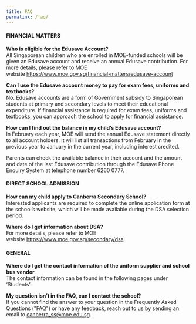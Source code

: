 ```yaml
---
title: FAQ
permalink: /faq/
---
```

<h4>FINANCIAL MATTERS</h4>
<p><strong>Who is eligible for the Edusave Account?<br /></strong>All Singaporean children who are enrolled in MOE-funded schools will be given an Edusave account and receive an annual Edusave contribution. For more details, please refer to MOE website&nbsp;<a href="https://www.moe.gov.sg/financial-matters/edusave-account" target="_blank" rel="noopener">https://www.moe.gov.sg/financial-matters/edusave-account</a></p>
<p><strong>Can I use the Edusave account money to pay for exam fees, uniforms and textbooks?<br /></strong>No. Edusave accounts are a form of Government subsidy to Singaporean students at primary and secondary levels to meet their educational expenditure. If financial assistance is required for exam fees, uniforms and textbooks, you can approach the school to apply for financial assistance.</p>
<p><strong>How can I find out the balance in my child&rsquo;s Edusave account?<br /></strong>In February each year, MOE will send the annual Edusave statement directly to all account holders. It will list all transactions from February in the previous year to January in the current year, including interest credited.</p>
<p>Parents can check the available balance in their account and the amount and date of the last Edusave contribution through the Edusave Phone Enquiry System at telephone number 6260 0777.</p>
<h4>DIRECT SCHOOL ADMISSION</h4>
<p><strong>How can my child apply to Canberra Secondary School?<br /></strong>Interested applicants are required to complete the online application form at the school&rsquo;s website, which will be made available during the DSA selection period.</p>
<p><strong>Where do I get information about DSA?<br /></strong>For more details, please refer to MOE website&nbsp;<a href="https://www.moe.gov.sg/secondary/dsa" target="_blank" rel="noopener">https://www.moe.gov.sg/secondary/dsa</a>.</p>
<h4>GENERAL</h4>
<p><strong>Where do I get the contact information of the uniform supplier and school bus vendor<br /></strong>The contact information can be found in the following pages under &lsquo;Students&rsquo;:<br /></p>
<p><strong>My question isn&rsquo;t in the FAQ, can I contact the school?<br /></strong>If you cannot find the answer to your question in the Frequently Asked Questions ("FAQ") or have any feedback, reach out to us by sending an email to&nbsp;<a href="mailto:Canberra_ss@moe.edu.sg" target="">canberra_ss@moe.edu.sg</a>.</p>